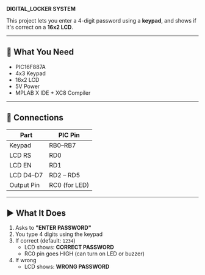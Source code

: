 **DIGITAL_LOCKER SYSTEM**

This project lets you enter a 4-digit password using a **keypad**, and shows if it's correct on a **16x2 LCD**.

---

## 🧰 What You Need

- PIC16F887A  
- 4x3 Keypad  
- 16x2 LCD  
- 5V Power  
- MPLAB X IDE + XC8 Compiler  

---

## 🔌 Connections

| Part       | PIC Pin        |
|------------|----------------|
| Keypad     | RB0–RB7        |
| LCD RS     | RD0            |
| LCD EN     | RD1            |
| LCD D4–D7  | RD2 – RD5      |
| Output Pin | RC0 (for LED)  |

---

## ▶️ What It Does

1. Asks to **"ENTER PASSWORD"**  
2. You type 4 digits using the keypad  
3. If correct (default: `1234`)  
   - LCD shows: **CORRECT PASSWORD**  
   - RC0 pin goes HIGH (can turn on LED or buzzer)  
4. If wrong  
   - LCD shows: **WRONG PASSWORD**

